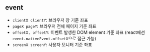 ## event

- `clientX clientY`: 브라우저 창 기준 좌표
- `pageX pageY`: 브라우저 전체 페이지 기준 좌표
- `offsetX, offsetY`: 이벤트 발생한 DOM element 기준 좌표 (react에선 `event.nativeEvent.offsetX`으로 접근 가능)
- `screenX screenY`: 사용자 모니터 기준 좌표
